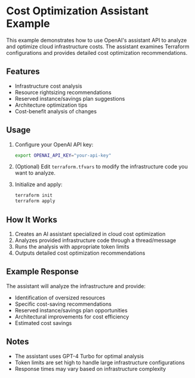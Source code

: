 # Cost Optimization Assistant Example

This example demonstrates how to use OpenAI's assistant API to analyze and optimize cloud infrastructure costs. The assistant examines Terraform configurations and provides detailed cost optimization recommendations.

## Features

- Infrastructure cost analysis
- Resource rightsizing recommendations
- Reserved instance/savings plan suggestions
- Architecture optimization tips
- Cost-benefit analysis of changes

## Usage

1. Configure your OpenAI API key:
   ```bash
   export OPENAI_API_KEY="your-api-key"
   ```

2. (Optional) Edit `terraform.tfvars` to modify the infrastructure code you want to analyze.

3. Initialize and apply:
   ```bash
   terraform init
   terraform apply
   ```

## How It Works

1. Creates an AI assistant specialized in cloud cost optimization
2. Analyzes provided infrastructure code through a thread/message
3. Runs the analysis with appropriate token limits
4. Outputs detailed cost optimization recommendations

## Example Response

The assistant will analyze the infrastructure and provide:
- Identification of oversized resources
- Specific cost-saving recommendations
- Reserved instance/savings plan opportunities
- Architectural improvements for cost efficiency
- Estimated cost savings

## Notes

- The assistant uses GPT-4 Turbo for optimal analysis
- Token limits are set high to handle large infrastructure configurations
- Response times may vary based on infrastructure complexity